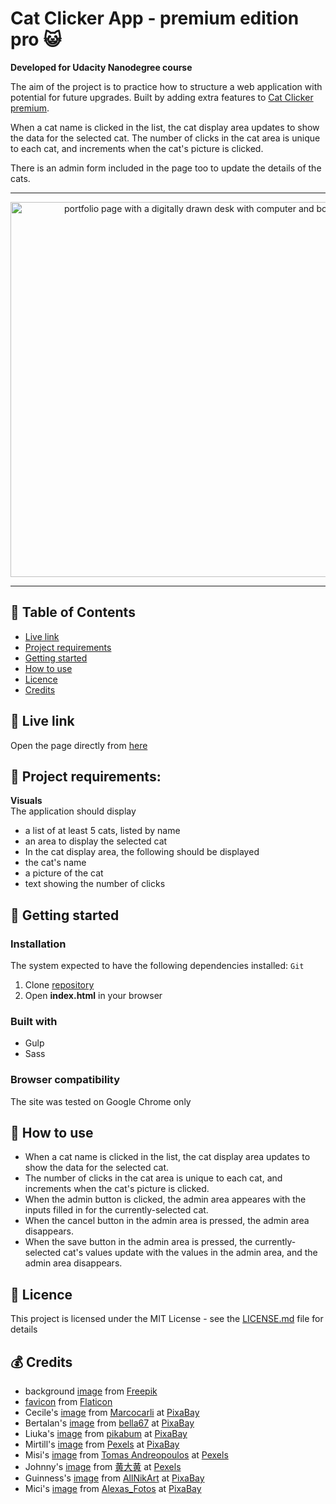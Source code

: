 # Cat Clicker App - premium edition pro 😺

**Developed for Udacity Nanodegree course**  

The aim of the project is to practice how to structure a web application with potential for future upgrades.
Built by adding extra features to [Cat Clicker premium](https://jpacsai.github.io/GoogleUdacity_Nanodegree/Nanodegree/Cat_Clicker/Premium_Edition/dist/).

When a cat name is clicked in the list, the cat display area updates to show the data for the selected cat.
The number of clicks in the cat area is unique to each cat, and increments when the cat's picture is clicked.

There is an admin form included in the page too to update the details of the cats.

***

<p align="center">
  <img src="https://github.com/jpacsai/GoogleUdacity_Nanodegree/blob/master/Nanodegree/Cat_Clicker/Premium_Edition_Pro/images/screenshot.JPG" width="600" alt="portfolio page with a digitally drawn desk with computer and books"/>
</p>

***

## 📑 Table of Contents
* [Live link](#live-link)
* [Project requirements](#project-requirements)
* [Getting started](#getting-started)
* [How to use](#how-to-use)
* [Licence](#licence)
* [Credits](#credits)

## 🔗 Live link  
Open the page directly from [here](https://jpacsai.github.io/GoogleUdacity_Nanodegree/Nanodegree/Cat_Clicker/Premium_Edition_Pro/dist/)  

## 📌 Project requirements:
**Visuals**  
The application should display
- a list of at least 5 cats, listed by name
- an area to display the selected cat
- In the cat display area, the following should be displayed
- the cat's name
- a picture of the cat
- text showing the number of clicks

## 🏁 Getting started

### Installation  
The system expected to have the following dependencies installed: `Git`

1. Clone [repository](https://github.com/jpacsai/GoogleUdacity_Nanodegree/tree/master/Nanodegree/Cat_Clicker/Premium_Edition_Pro)
2. Open **index.html** in your browser

### Built with  
* Gulp
* Sass

### Browser compatibility  
The site was tested on Google Chrome only

## 🍴 How to use 
- When a cat name is clicked in the list, the cat display area updates to show the data for the selected cat.
- The number of clicks in the cat area is unique to each cat, and increments when the cat's picture is clicked.
- When the admin button is clicked, the admin area appeares with the inputs filled in for the currently-selected cat.
- When the cancel button in the admin area is pressed, the admin area disappears.
- When the save button in the admin area is pressed, the currently-selected cat's values update with the values in the admin area, and the admin area disappears.

## 📜 Licence

This project is licensed under the MIT License - see the [LICENSE.md](https://github.com/jpacsai/GoogleUdacity_Nanodegree/tree/master) file for details

## 💰 Credits
- background [image](https://www.freepik.com/free-vector/cats-pattern_1259818.htm#term=cat%20background%20pattern&page=1&position=16) from [Freepik](https://www.freepik.com/)
- [favicon](https://www.flaticon.com/free-icon/dog-paw_12638#term=cat%20paw&page=1&position=5) from [Flaticon](https://www.flaticon.com/)
- Cecile's [image](https://pixabay.com/en/cat-eyes-green-eyes-domestic-cat-2151830/) from [Marcocarli](https://pixabay.com/en/users/Marcocarli-4847725/) at [PixaBay](https://pixabay.com/)
- Bertalan's [image](https://pixabay.com/en/cat-silhouette-cats-silhouette-694730/) from [bella67](https://pixabay.com/en/users/bella67-887962/) at [PixaBay](https://pixabay.com/)
- Liuka's [image](https://pixabay.com/en/cat-relaxation-rest-feline-animal-649164/) from [pikabum](https://pixabay.com/en/users/pikabum-273706/) at [PixaBay](https://pixabay.com/)
- Mirtill's [image](https://pixabay.com/en/adorable-animal-blue-eyes-blur-1866475/) from [Pexels](https://pixabay.com/en/users/Pexels-2286921/) at [PixaBay](https://pixabay.com/)
- Misi's [image](https://www.pexels.com/photo/adult-brown-tabby-cat-747795/) from [Tomas Andreopoulos](https://www.pexels.com/@tomas-andreopoulos-230338) at [Pexels](https://www.pexels.com/)
- Johnny's [image](https://www.pexels.com/photo/gray-and-white-cat-lying-on-black-suede-sofa-958181/) from [黄大黄](https://www.pexels.com/@350647) at [Pexels](https://www.pexels.com/)
- Guinness's [image](https://pixabay.com/en/kitten-cat-fluffy-cat-cute-animals-227009/) from [AllNikArt](https://pixabay.com/en/users/AllNikArt-65709/) at [PixaBay](https://pixabay.com/)
- Mici's [image](https://pixabay.com/en/cat-british-shorthair-mieze-1577119/) from [Alexas_Fotos](https://pixabay.com/en/users/Alexas_Fotos-686414/) at [PixaBay](https://pixabay.com/)
